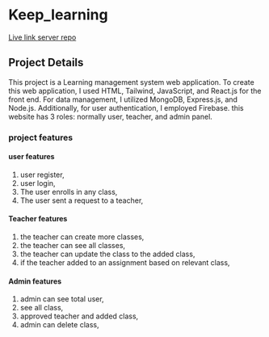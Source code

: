 # Keep_learning
[Live link ](https://keep-lerning-clint.vercel.app/) [server repo ]()

## Project Details
This project is a Learning management system web application. To create this web application, I used HTML, Tailwind, JavaScript, and React.js for the front end. For data management, I utilized MongoDB, Express.js, and Node.js. Additionally, for user authentication, I employed Firebase. this website has 3 roles: normally user, teacher, and admin panel.

### project features 

#### user features

 1. user register,
 2. user login,
 3. The user enrolls in any class,
 4. The user sent a request to a teacher,
    
 #### Teacher features
 
 1. the teacher can create more classes,
 2. the teacher can see all classes,
 3. the teacher can update the class to the added class,
 4. if the teacher added to an assignment based on relevant class,

#### Admin features

1. admin can see total user,
2. see all class,
3. approved teacher and added class,
4. admin can delete class,


